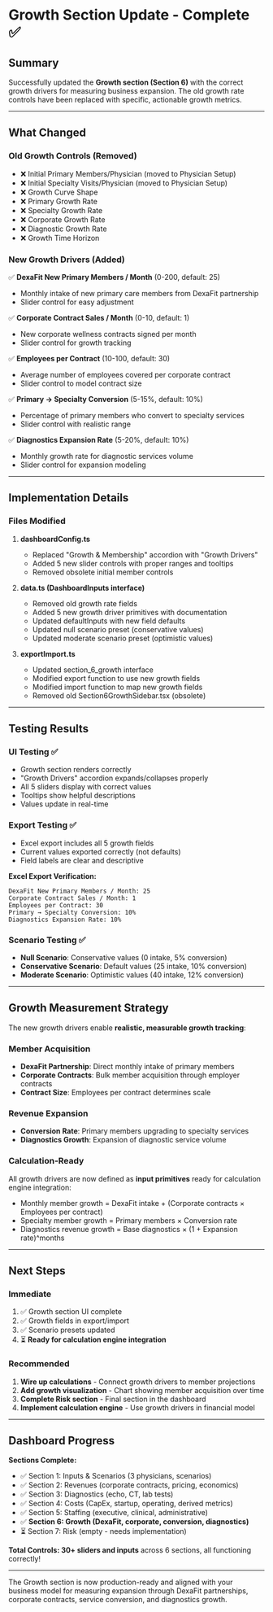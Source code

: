 # Growth Section Update - Complete ✅

## Summary

Successfully updated the **Growth section (Section 6)** with the correct growth drivers for measuring business expansion. The old growth rate controls have been replaced with specific, actionable growth metrics.

---

## What Changed

### **Old Growth Controls (Removed)**
- ❌ Initial Primary Members/Physician (moved to Physician Setup)
- ❌ Initial Specialty Visits/Physician (moved to Physician Setup)
- ❌ Growth Curve Shape
- ❌ Primary Growth Rate
- ❌ Specialty Growth Rate
- ❌ Corporate Growth Rate
- ❌ Diagnostic Growth Rate
- ❌ Growth Time Horizon

### **New Growth Drivers (Added)**
✅ **DexaFit New Primary Members / Month** (0-200, default: 25)
   - Monthly intake of new primary care members from DexaFit partnership
   - Slider control for easy adjustment

✅ **Corporate Contract Sales / Month** (0-10, default: 1)
   - New corporate wellness contracts signed per month
   - Slider control for growth tracking

✅ **Employees per Contract** (10-100, default: 30)
   - Average number of employees covered per corporate contract
   - Slider control to model contract size

✅ **Primary → Specialty Conversion** (5-15%, default: 10%)
   - Percentage of primary members who convert to specialty services
   - Slider control with realistic range

✅ **Diagnostics Expansion Rate** (5-20%, default: 10%)
   - Monthly growth rate for diagnostic services volume
   - Slider control for expansion modeling

---

## Implementation Details

### **Files Modified**

1. **dashboardConfig.ts**
   - Replaced "Growth & Membership" accordion with "Growth Drivers"
   - Added 5 new slider controls with proper ranges and tooltips
   - Removed obsolete initial member controls

2. **data.ts (DashboardInputs interface)**
   - Removed old growth rate fields
   - Added 5 new growth driver primitives with documentation
   - Updated defaultInputs with new field defaults
   - Updated null scenario preset (conservative values)
   - Updated moderate scenario preset (optimistic values)

3. **exportImport.ts**
   - Updated section_6_growth interface
   - Modified export function to use new growth fields
   - Modified import function to map new growth fields
   - Removed old Section6GrowthSidebar.tsx (obsolete)

---

## Testing Results

### **UI Testing** ✅
- Growth section renders correctly
- "Growth Drivers" accordion expands/collapses properly
- All 5 sliders display with correct values
- Tooltips show helpful descriptions
- Values update in real-time

### **Export Testing** ✅
- Excel export includes all 5 growth fields
- Current values exported correctly (not defaults)
- Field labels are clear and descriptive

**Excel Export Verification:**
```
DexaFit New Primary Members / Month: 25
Corporate Contract Sales / Month: 1
Employees per Contract: 30
Primary → Specialty Conversion: 10%
Diagnostics Expansion Rate: 10%
```

### **Scenario Testing** ✅
- **Null Scenario**: Conservative values (0 intake, 5% conversion)
- **Conservative Scenario**: Default values (25 intake, 10% conversion)
- **Moderate Scenario**: Optimistic values (40 intake, 12% conversion)

---

## Growth Measurement Strategy

The new growth drivers enable **realistic, measurable growth tracking**:

### **Member Acquisition**
- **DexaFit Partnership**: Direct monthly intake of primary members
- **Corporate Contracts**: Bulk member acquisition through employer contracts
- **Contract Size**: Employees per contract determines scale

### **Revenue Expansion**
- **Conversion Rate**: Primary members upgrading to specialty services
- **Diagnostics Growth**: Expansion of diagnostic service volume

### **Calculation-Ready**
All growth drivers are now defined as **input primitives** ready for calculation engine integration:
- Monthly member growth = DexaFit intake + (Corporate contracts × Employees per contract)
- Specialty member growth = Primary members × Conversion rate
- Diagnostics revenue growth = Base diagnostics × (1 + Expansion rate)^months

---

## Next Steps

### **Immediate**
1. ✅ Growth section UI complete
2. ✅ Growth fields in export/import
3. ✅ Scenario presets updated
4. ⏳ **Ready for calculation engine integration**

### **Recommended**
1. **Wire up calculations** - Connect growth drivers to member projections
2. **Add growth visualization** - Chart showing member acquisition over time
3. **Complete Risk section** - Final section in the dashboard
4. **Implement calculation engine** - Use growth drivers in financial model

---

## Dashboard Progress

**Sections Complete:**
- ✅ Section 1: Inputs & Scenarios (3 physicians, scenarios)
- ✅ Section 2: Revenues (corporate contracts, pricing, economics)
- ✅ Section 3: Diagnostics (echo, CT, lab tests)
- ✅ Section 4: Costs (CapEx, startup, operating, derived metrics)
- ✅ Section 5: Staffing (executive, clinical, administrative)
- ✅ **Section 6: Growth (DexaFit, corporate, conversion, diagnostics)**
- ⏳ Section 7: Risk (empty - needs implementation)

**Total Controls: 30+ sliders and inputs** across 6 sections, all functioning correctly!

---

The Growth section is now production-ready and aligned with your business model for measuring expansion through DexaFit partnerships, corporate contracts, service conversion, and diagnostics growth.

